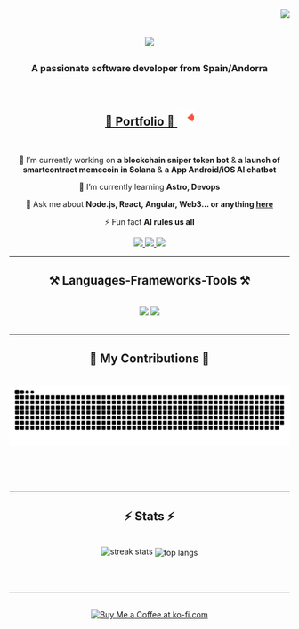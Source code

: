 <img align="right" src="https://visitor-badge.laobi.icu/badge?page_id=pathrom.pathrom" />

<h1 align="center">
    <img src="https://readme-typing-svg.herokuapp.com/?font=Righteous&size=35&center=true&vCenter=true&width=500&height=70&duration=4000&lines=Hi+There!+👋;+I'm+Daniel+Patón!;" />
</h1>

<h3 align="center">A passionate software developer from Spain/Andorra</h3>

<br/>

<!-- Portfolio -->
<h2 align="center">
	<a href="https://victorious-server-c20.notion.site/Portfolio-0de27efa09724e07a2a653acd228d2ca" target="_blank">
		🚀 Portfolio 🚀
	</a>
	<img src="./left-arrow.gif" width="30" height="30" />
</h2>

<br/>

<div align="center">
 
 🔭 I’m currently working on **a blockchain sniper token bot** & **a launch of smartcontract memecoin in Solana** & **a App Android/iOS AI chatbot**
 
 🌱 I’m currently learning **Astro, Devops**

💬 Ask me about **Node.js, React, Angular, Web3... or anything [here](https://github.com/pathrom/pathrom/issues)**

⚡ Fun fact **AI rules us all**

 </div>
 
<div align="center"> 
  <a href="mailto:daniel.paton.lr@gmail.com">
    <img src="https://img.shields.io/badge/Gmail-333333?style=for-the-badge&logo=gmail&logoColor=red" />
  </a>
  <a href="https://www.linkedin.com/in/danielplr" target="_blank">
    <img src="https://img.shields.io/badge/LinkedIn-0077B5?style=for-the-badge&logo=linkedin&logoColor=white" target="_blank" />
  </a>
  <a href="https://pathrom.github.io" target="_blank">
     <img src="https://img.shields.io/badge/Portfolio-FF5722?style=for-the-badge&logo=todoist&logoColor=white" target="_blank" /> <!-- sqlite, safari, google-chrome are other good icon options -->
  </a>
</div>

 <hr/>
 
<h2 align="center">⚒️ Languages-Frameworks-Tools ⚒️</h2>
<br/>
<div align="center">
    <img src="https://skillicons.dev/icons?i=react,angular,bootstrap,html,css,vscode,github,figma,tailwind,git" />
    <img src="https://skillicons.dev/icons?i=nodejs,python,javascript,typescript,express,firebase,mongodb,java,mysql,kotlin" /><br>
</div>

<br/>
<hr/>

<div align="center">
  <h2>🐍 My Contributions 🐍</h2>
  <br>
  <img alt="snake eating my contributions" src="https://raw.githubusercontent.com/pathrom/pathrom/output/github-contribution-grid-snake.svg" />
  
  <br/><br/><br/>
</div>

<hr/>

<h2 align="center">⚡ Stats ⚡</h2>
<br>
<div align=center>
  <img width=390 src="https://streak-stats.demolab.com/?user=pathrom&count_private=true&theme=react&border_radius=10" alt="streak stats"/>
  <img width=325 align="center" src="https://github-readme-stats.vercel.app/api/top-langs/?username=pathrom&langs_count=10&layout=compact&theme=react&border_radius=10&size_weight=0.5&count_weight=0.5&exclude_repo=github-readme-stats" alt="top langs" />
</div>

<br/><br/>

<hr/>

<br/>

<div align="center">
<a href='https://ko-fi.com/pathrom' target='_blank'><img height='64' style='border:0px;height:64px;' src='https://storage.ko-fi.com/cdn/kofi1.png?v=3' border='0' alt='Buy Me a Coffee at ko-fi.com' /></a>
</div>

<br/>
